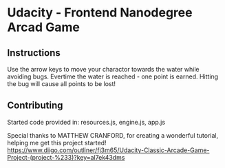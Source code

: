 # Udacity - Frontend Nanodegree Arcad Game



## Instructions

Use the arrow keys to move your charactor towards the water while avoiding bugs.  Evertime the water is reached - one point is earned.
Hitting the bug will cause all points to be lost!

## Contributing

Started code provided in:
resources.js, engine.js, app.js


Special thanks to MATTHEW CRANFORD, for creating a wonderful tutorial, helping me get this project started! 
https://www.diigo.com/outliner/fj3m65/Udacity-Classic-Arcade-Game-Project-(project-%233)?key=al7ek43dms
